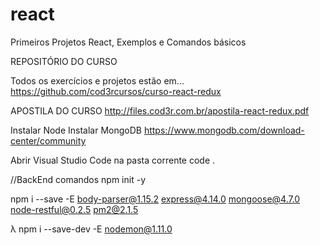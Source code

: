 # react
Primeiros Projetos React, Exemplos e Comandos básicos

REPOSITÓRIO DO CURSO

Todos os exercícios e projetos estão em... https://github.com/cod3rcursos/curso-react-redux

APOSTILA DO CURSO
http://files.cod3r.com.br/apostila-react-redux.pdf


Instalar Node
Instalar MongoDB
https://www.mongodb.com/download-center/community

Abrir Visual Studio Code na pasta corrente
code .


//BackEnd comandos
npm init -y

npm i --save -E body-parser@1.15.2 express@4.14.0 mongoose@4.7.0 node-restful@0.2.5 pm2@2.1.5

λ npm i --save-dev -E nodemon@1.11.0
